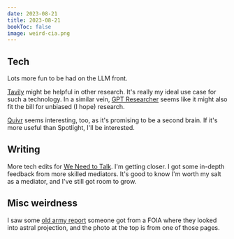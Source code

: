 ```yaml
---
date: 2023-08-21
title: 2023-08-21
bookToc: false
image: weird-cia.png
---
```

## Tech
Lots more fun to be had on the LLM front. 

[Tavily](https://tavily.com/) might be helpful in other research. It's really my ideal use case for such a technology. In a similar vein, [GPT Researcher](https://github.com/assafelovic/gpt-researcher) seems like it might also fit the bill for unbiased (I hope) research.

[Quivr](https://github.com/StanGirard/quivr/) seems interesting, too, as it's promising to be a second brain. If it's more useful than Spotlight, I'll be interested.

## Writing
More tech edits for [We Need to Talk](/we-need-to-talk). I'm getting closer. I got some in-depth feedback from more skilled mediators. It's good to know I'm worth my salt as a mediator, and I've still got room to grow.

## Misc weirdness
I saw some [old army report](https://s3.documentcloud.org/documents/20601195/6-full-report.pdf) someone got from a FOIA where they looked into astral projection, and the photo at the top is from one of those pages.